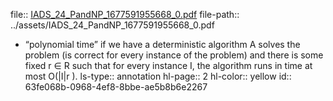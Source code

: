 file:: [IADS_24_PandNP_1677591955668_0.pdf](../assets/IADS_24_PandNP_1677591955668_0.pdf)
file-path:: ../assets/IADS_24_PandNP_1677591955668_0.pdf

- “polynomial time” if we have a deterministic algorithm A solves the problem (is correct for every instance of the problem) and there is some fixed r ∈ R such that for every instance I, the algorithm runs in time at most O(|I|r ).
  ls-type:: annotation
  hl-page:: 2
  hl-color:: yellow
  id:: 63fe068b-0968-4ef8-8bbe-ae5b8b6e2267